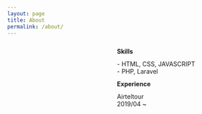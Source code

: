 ```yaml
---
layout: page
title: About
permalink: /about/
---
```

<div style="display:inline-block;float:left;width:50%;">
    <div style="background-image:url('https://ifh.cc/g/tzxij.jpg');background-size: cover;border-radius: 50%;width:100px;height: 100px;margin:40px auto 20px auto;"></div>		
</div>
	
<div style="margin-bottom: 100px;display:inline-block;width:50%;float:left;">
    <h4 style="margin:12px 0;">Skills</h4>
    - HTML, CSS, JAVASCRIPT<br>
    - PHP, Laravel
    <h4 style="margin:12px 0;">Experience</h4>
    Airteltour<br>
    2019/04 ~ 
</div>


